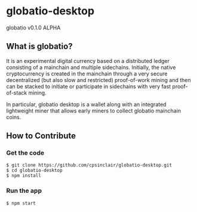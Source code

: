 # globatio-desktop

globatio v0.1.0 ALPHA

What is globatio?
----------------

It is an experimental digital currency based on a distributed ledger consisting of a mainchain and multiple sidechains. Initially, the native cryptocurrency is created in the mainchain through a very secure decentralized (but also slow and restricted) proof-of-work mining and then can be stacked to initiate or participate in sidechains with very fast proof-of-stack mining.

In particular, globatio desktop is a wallet along with an integrated lightweight miner that allows early miners to collect globatio mainchain coins.

## How to Contribute

### Get the code

```
$ git clone https://github.com/cpsinclair/globatio-desktop.git
$ cd globatio-desktop
$ npm install
```

### Run the app

```
$ npm start
```
